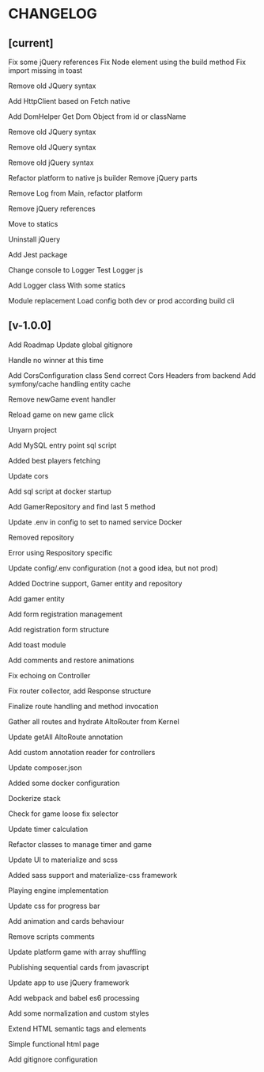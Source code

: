 # CHANGELOG




## [current]


Fix some jQuery references Fix Node element using the build method Fix import missing in toast

Remove old JQuery syntax

Add HttpClient based on Fetch native

Add DomHelper Get Dom Object from id or className

Remove old JQuery syntax

Remove old JQuery syntax

Remove old jQuery syntax

Refactor platform to native js builder Remove jQuery parts

Remove Log from Main, refactor platform

Remove jQuery references

Move to statics

Uninstall jQuery

Add Jest package

Change console to Logger Test Logger js

Add Logger class With some statics

Module replacement Load config both dev or prod according build cli

## [v-1.0.0]

Add Roadmap Update global gitignore

Handle no winner at this time

Add CorsConfiguration class Send correct Cors Headers from backend Add symfony/cache handling entity cache

Remove newGame event handler

Reload game on new game click

Unyarn project

Add MySQL entry point sql script

Added best players fetching

Update cors

Add sql script at docker startup

Add GamerRepository and find last 5 method

Update .env in config to set to named service Docker

Removed repository

Error using Respository specific

Update config/.env configuration (not a good idea, but not prod)

Added Doctrine support, Gamer entity and repository

Add gamer entity

Add form registration management

Add registration form structure

Add toast module

Add comments and restore animations

Fix echoing on Controller

Fix router collector, add Response structure

Finalize route handling and method invocation

Gather all routes and hydrate AltoRouter from Kernel

Update getAll AltoRoute annotation

Add custom annotation reader for controllers

Update composer.json

Added some docker configuration

Dockerize stack

Check for game loose fix selector

Update timer calculation

Refactor classes to manage timer and game

Update UI to materialize and scss

Added sass support and materialize-css framework

Playing engine implementation

Update css for progress bar

Add animation and cards behaviour

Remove scripts comments

Update platform game with array shuffling

Publishing sequential cards from javascript

Update app to use jQuery framework

Add webpack and babel es6 processing

Add some normalization and custom styles

Extend HTML semantic tags and elements

Simple functional html page

Add gitignore configuration


